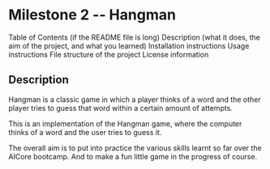 # Milestone 2 -- Hangman

Table of Contents (if the README file is long)
Description (what it does, the aim of the project, and what you learned)
Installation instructions
Usage instructions
File structure of the project
License information

## Description
Hangman is a classic game in which a player thinks of a word and the other player tries to guess that word within a certain amount of attempts.

This is an implementation of the Hangman game, where the computer thinks of a word and the user tries to guess it. 

The overall aim is to put into practice the various skills learnt so far over the AICore bootcamp. And to make a fun little game in the progress of course. 
